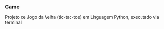 <h3> Game </h3>
<p>
Projeto de Jogo da Velha (tic-tac-toe) em Linguagem Python, executado via terminal
